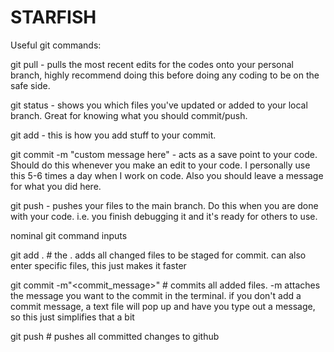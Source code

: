 # STARFISH

Useful git commands:

git pull - pulls the most recent edits for the codes onto your personal branch, highly recommend doing this before doing any coding to be on the safe side.

git status - shows you which files you've updated or added to your local branch. Great for knowing what you should commit/push.

git add - this is how you add stuff to your commit.

git commit -m "custom message here" - acts as a save point to your code. Should do this whenever you make an edit to your code. I personally use this 5-6 times a day when I work on code. Also you should leave a message for what you did here.

git push - pushes your files to the main branch. Do this when you are done with your code. i.e. you finish debugging it and it's ready for others to use.

nominal git command inputs

git add . # the . adds all changed files to be staged for commit. can also enter specific files, this just makes it faster

git commit -m"<commit_message>" # commits all added files. -m attaches the message you want to the commit in the terminal. if you don't add a commit message, a text file will pop up and have you type out a message, so this just simplifies that a bit

git push # pushes all committed changes to github
